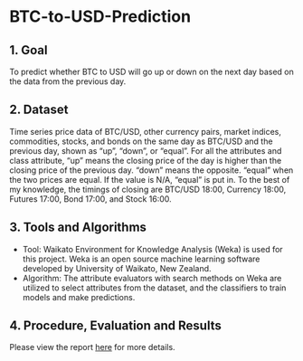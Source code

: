 # BTC-to-USD-Prediction
## 1. Goal
To predict whether BTC to USD will go up or down on the next day based on the data from the previous day.
## 2. Dataset
Time series price data of BTC/USD, other currency pairs, market indices, commodities, stocks, and bonds on the same day as BTC/USD and the previous day, shown as “up”, “down”, or “equal”. For all the attributes and class attribute, “up” means the closing price of the day is higher than the closing price of the previous day. “down” means the opposite. “equal” when the two prices are equal. If the value is N/A, “equal” is put in.
To the best of my knowledge, the timings of closing are BTC/USD 18:00, Currency 18:00, Futures 17:00, Bond 17:00, and Stock 16:00.
## 3. Tools and Algorithms
- Tool: 
Waikato Environment for Knowledge Analysis (Weka) is used for this project. Weka is an open source machine learning software developed by University of Waikato, New Zealand.
- Algorithm: 
The attribute evaluators with search methods on Weka are utilized to select attributes from the dataset, and the classifiers to train models and make predictions.
## 4. Procedure, Evaluation and Results
Please view the report [here](https://github.com/eatingyeh/BTC-to-USD-Prediction/blob/main/BTC:USD%20Prediction%20report.pdf) for more details.
